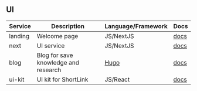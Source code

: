 ## UI

| Service  | Description                          | Language/Framework        | Docs                                         |
|----------|--------------------------------------|---------------------------|----------------------------------------------|
| landing  | Welcome page                         | JS/NextJS                 | [docs](./ui/landing/README.md)               |
| next     | UI service                           | JS/NextJS                 | [docs](./ui/next/README.md)                  |
| blog     | Blog for save knowledge and research | [Hugo](https://gohugo.io) | [docs](https://batazor.github.io/shortlink/) |
| ui-kit   | UI kit for ShortLink                 | JS/React                  | [docs](./ui/ui-kit/README.md)                |